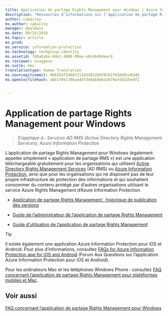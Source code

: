 ```yaml
---
title: Application de partage Rights Management pour Windows | Azure Information Protection
description: "Ressources d’informations sur l’application de partage Rights Management pour Windows. Cette application téléchargeable gratuitement s’adresse aux organisations qui utilisent Active Directory Rights Management Services (AD RMS) ou Azure Information Protection, ainsi qu’aux organisations qui ne disposent pas de leur propre infrastructure de protection des informations et qui souhaitent consommer du contenu protégé par d’autres organisations utilisant Azure Information Protection."
author: cabailey
ms.author: cabailey
manager: mbaldwin
ms.date: 09/25/2016
ms.topic: article
ms.prod: 
ms.service: information-protection
ms.technology: techgroup-identity
ms.assetid: 7d8a8abe-6de1-4088-90ee-e0c4bd6deec8
ms.reviewer: esaggese
ms.suite: ems
translationtype: Human Translation
ms.sourcegitcommit: 9d8354f2d68f211d349226970fd2f83dd0ce810b
ms.openlocfilehash: abb1f0e1786aadbf3e9ab4b6a1679afeb32bedf1


---
```


# <a name="rights-management-sharing-application-for-windows"></a>Application de partage Rights Management pour Windows

>*S’applique à : Services AD RMS (Active Directory Rights Management Services), Azure Information Protection*

L’application de partage Rights Management pour Windows (également appelée simplement « application de partage RMS ») est une application téléchargeable gratuitement pour les organisations qui utilisent [Active Directory Rights Management Services](https://technet.microsoft.com/library/cc772403.aspx) (AD RMS) ou [Azure Information Protection](../understand-explore/what-is-information-protection.md), ainsi que pour les organisations qui ne disposent pas de leur propre infrastructure de protection des informations et qui souhaitent consommer du contenu protégé par d’autres organisations utilisant le service Azure Rights Management d’Azure Information Protection.

-   [Application de partage Rights Management : historique de publication des versions](sharing-app-version-release-history.md)

-   [Guide de l’administrateur de l’application de partage Rights Management](sharing-app-admin-guide.md)

-   [Guide d’utilisation de l’application de partage Rights Management](sharing-app-user-guide.md)

> [!TIP]
> Il existe également une application Azure Information Protection pour iOS et Android. Pour plus d’informations, consultez [FAQs for Azure Information Protection app for iOS and Android](mobile-app-faq.md ) (Forum Aux Questions sur l’application Azure Information Protection pour iOS et Android).
> 
> Pour les ordinateurs Mac et les téléphones Windows Phone : consultez [FAQ concernant l’application de partage Rights Management pour plateformes mobiles et Mac](http://technet.microsoft.com/dn451248).

## <a name="see-also"></a>Voir aussi
[FAQ concernant l’application de partage Rights Management pour Windows](http://technet.microsoft.com/dn467883)




<!--HONumber=Nov16_HO2-->


